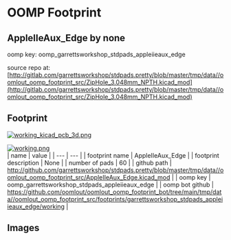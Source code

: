 # OOMP Footprint  
## AppleIIeAux_Edge  by none  
  
oomp key: oomp_garrettsworkshop_stdpads_appleiieaux_edge  
  
source repo at: [http://gitlab.com/garrettsworkshop/stdpads.pretty/blob/master/tmp/data//oomlout_oomp_footprint_src/ZipHole_3.048mm_NPTH.kicad_mod](http://gitlab.com/garrettsworkshop/stdpads.pretty/blob/master/tmp/data//oomlout_oomp_footprint_src/ZipHole_3.048mm_NPTH.kicad_mod)  
## Footprint  
  
[![working_kicad_pcb_3d.png](working_kicad_pcb_3d_600.png)](working_kicad_pcb_3d.png)  
  
[![working.png](working_600.png)](working.png)  
| name | value | 
| --- | --- | 
| footprint name | AppleIIeAux_Edge | 
| footprint description | None | 
| number of pads | 60 | 
| github path | http://github.com/garrettsworkshop/stdpads.pretty/blob/master/tmp/data//oomlout_oomp_footprint_src/AppleIIeAux_Edge.kicad_mod | 
| oomp key | oomp_garrettsworkshop_stdpads_appleiieaux_edge | 
| oomp bot github | https://github.com/oomlout/oomlout_oomp_footprint_bot/tree/main/tmp/data//oomlout_oomp_footprint_src/footprints/garrettsworkshop_stdpads_appleiieaux_edge/working | 
## Images  
